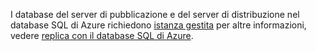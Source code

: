I database del server di pubblicazione e del server di distribuzione nel database SQL di Azure richiedono [istanza gestita](/azure/sql-database/sql-database-managed-instance) per altre informazioni, vedere [replica con il database SQL di Azure](/azure/azure-sql/database/replication-to-sql-database).